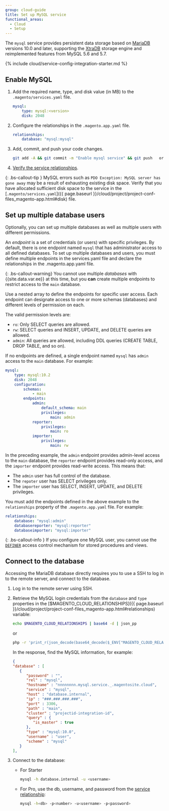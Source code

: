 ```yaml
---
group: cloud-guide
title: Set up MySQL service
functional_areas:
  - Cloud
  - Setup
---
```


The `mysql` service provides persistent data storage based on [MariaDB](https://mariadb.com/) versions 10.0 and later, supporting the [XtraDB](https://www.percona.com/software/mysql-database/percona-server/xtradb) storage engine and reimplemented features from MySQL 5.6 and 5.7.

{% include cloud/service-config-integration-starter.md %}

## Enable MySQL

1. Add the required name, type, and disk value (in MB) to the `.magento/services.yaml` file.

   ```yaml
   mysql:
       type: mysql:<version>
       disk: 2048
   ```

1. Configure the relationships in the `.magento.app.yaml` file.

   ```yaml
   relationships:
       database: "mysql:mysql"
   ```

1. Add, commit, and push your code changes.

   ```bash
   git add -A && git commit -m "Enable mysql service" && git push   origin <branch-name>
   ```

1. [Verify the service relationships]({{page.baseurl}}/cloud/project/project-conf-files_services.html#service-relationships).

{: .bs-callout-tip }
MySQL errors such as `PDO Exception: MySQL server has gone away` may be a result of exhausting existing disk space. Verify that you have allocated sufficient disk space to the service in the [`.magento/services.yaml`]({{ page.baseurl }}/cloud/project/project-conf-files_magento-app.html#disk) file.

## Set up multiple database users

Optionally, you can set up multiple databases as well as multiple users with different permissions.

An _endpoint_ is a set of credentials (or users) with specific privileges. By default, there is one endpoint named `mysql` that has administrator access to all defined databases. To set up multiple databases and users, you must define multiple endpoints in the services.yaml file and declare the relationships in the .magento.app.yaml file.

{: .bs-callout-warning}
You cannot use multiple _databases_ with {{site.data.var.ee}} at this time, but you **can** create multiple endpoints to restrict access to the `main` database.

Use a nested array to define the endpoints for specific user access. Each endpoint can designate access to one or more schemas (databases) and different levels of permission on each.

The valid permission levels are:

-  `ro`: Only SELECT queries are allowed.
-  `rw`: SELECT queries and INSERT, UPDATE, and DELETE queries are allowed.
-  `admin`: All queries are allowed, including DDL queries (CREATE TABLE, DROP TABLE, and so on).

If no endpoints are defined, a single endpoint named `mysql` has `admin` access to the `main` database. For example:

```yaml
mysql:
    type: mysql:10.2
    disk: 2048
    configuration:
        schemas:
            - main
        endpoints:
            admin:
                default_schema: main
                privileges:
                    main: admin
            reporter:
                privileges:
                    main: ro
            importer:
                privileges:
                    main: rw
```

In the preceding example, the `admin` endpoint provides admin-level access to the `main` database, the `reporter` endpoint provides read-only access, and the `importer` endpoint provides read-write access. This means that:

-  The `admin` user has full control of the database.
-  The `repoter` user has SELECT privileges only.
-  The `importer` user has SELECT, INSERT, UPDATE, and DELETE privileges.

You must add the endpoints defined in the above example to the `relationships` property of the `.magento.app.yaml` file. For example:

```yaml
relationships:
    database: "mysql:admin"
    databasereporter: "mysql:reporter"
    databaseimporter: "mysql:importer"
```

{: .bs-callout-info }
If you configure one MySQL user, you cannot use the [`DEFINER`](http://dev.mysql.com/doc/refman/5.6/en/show-grants.html) access control mechanism for stored procedures and views.

## Connect to the database

Accessing the MariaDB database directly requires you to use a SSH to log in to the remote server, and connect to the database.


1. Log in to the remote server using SSH.

1. Retrieve the MySQL login credentials from the `database` and `type` properties in the [$MAGENTO_CLOUD_RELATIONSHIPS]({{ page.baseurl }}/cloud/project/project-conf-files_magento-app.html#relationships) variable:

   ```bash
   echo $MAGENTO_CLOUD_RELATIONSHIPS | base64 -d | json_pp
   ```

      or

   ```bash
   php -r 'print_r(json_decode(base64_decode($_ENV["MAGENTO_CLOUD_RELATIONSHIPS"])));'
   ```

   In the response, find the MySQL information, for example:

   ```json
   {
   "database" : [
      {
         "password" : "",
         "rel" : "mysql",
         "hostname" : "nnnnnnnn.mysql.service._.magentosite.cloud",
         "service" : "mysql",
         "host" : "database.internal",
         "ip" : "###.###.###.###",
         "port" : 3306,
         "path" : "main",
         "cluster" : "projectid-integration-id",
         "query" : {
            "is_master" : true
         },
         "type" : "mysql:10.0",
         "username" : "user",
         "scheme" : "mysql"
      }
   ],
   ```
   
1. Connect to the database:

   -  For Starter

      ```bash
      mysql -h database.internal -u <username>
      ```

   -  For Pro, use the db, username, and password from the [service relationship]({{page.baseurl}}/cloud/project/project-conf-files_services.html#service-relationships):

      ```bash
      mysql -h<db> -p<number> -u<username> -p<password>
      ```
